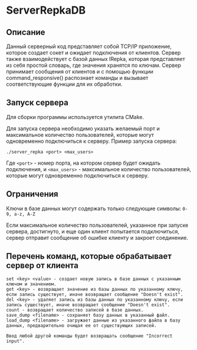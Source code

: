 # ServerRepkaDB

## Описание

Данный серверный код представляет собой TCP/IP приложение, которое создает сокет и ожидает подключения от клиентов. Сервер также взаимодействует с базой данных IRepka, которая представляет из себя простой словарь, где значения хранятся по ключам. Сервер принимает сообщения от клиентов и с помощью функции command_responsive() распознает команды и вызывает соответствующие функции для их обработки.

## Запуск сервера
Для сборки программы используется утилита CMake.

Для запуска сервера необходимо указать желаемый порт и максимальное количество пользователей, которые могут одновременно подключиться к серверу. Пример запуска сервера:

`./server_repka <port> <max_users>`

Где `<port>` - номер порта, на котором сервер будет ожидать подключения, и
`<max_users>` - максимальное количество пользователей, которые могут одновременно подключиться к серверу.



## Ограничения

Ключи в базе данных могут содержать только следующие символы: `0-9, a-z, A-Z`

Если максимальное количество пользователей, указанное при запуске сервера, достигнуто, и еще один клиент попытается подключиться, сервер отправит сообщение об ошибке клиенту и закроет соединение.

## Перечень команд, которые обрабатывает сервер от клиента

    set <key> <value> - создает новую запись в базе данных с указанным ключом и значением.
    get <key> - возвращает значение из базы данных по указанному ключу, если запись существует, иначе возвращает сообщение "Doesn't exist".
    del <key> - удаляет запись из базы данных по указанному ключу, если запись существует, иначе возвращает сообщение "Doesn't exist".
    count - возвращает количество записей в базе данных.
    save_dump <filename> - сохраняет базу данных в указанный файл.
    load_dump <filename> - загружает данные из указанного файла в базу данных, предварительно очищая ее от существующих записей.
    
    Ввод любой другой команды будет возвращать сообщение "Incorrect input".

